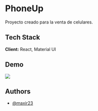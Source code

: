 # PhoneUp

Proyecto creado para la venta de celulares.

## Tech Stack

**Client:** React, Material UI

## Demo

<img src="https://i.ibb.co/2hZBdmZ/presentation.gif"> 

## Authors

- [@maxir23](https://github.com/MaxiR23)